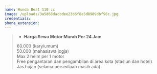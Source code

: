 ```yaml
---
name: Honda Beat 110 cc
image: /uploads/3a5d68dacbdee23b6f8a5d8989dbf96c.jpg
credentials:
phone_extension:
---
```


> * **Harga Sewa Motor Murah Per 24 Jam**
>
> 60\.000 (kary/umum)<br>50\.000 (mahasiswa jogja)<br>Max 2 helm per 1 motor<br>Free pengantaran dan pengambilan di area kota (stasiun dan hotel)<br>Jas hujan (selama persediaan masih ada)